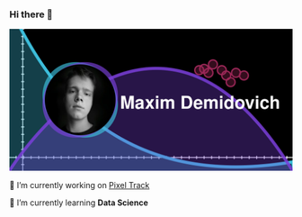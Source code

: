 ### Hi there 👋

<img src="card2.svg?raw=true">

🔭 I’m currently working on [Pixel Track](https://github.com/Forsapt/pixel-track)

🌱 I’m currently learning **Data Science**
